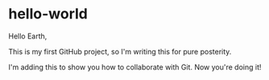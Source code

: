 # hello-world

Hello Earth, 

This is my first GitHub project, so I'm writing this for pure posterity.

I'm adding this to show you how to collaborate with Git. Now you're doing it!
